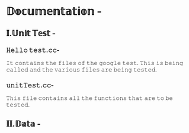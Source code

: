 
# 𝔻𝕠𝕔𝕦𝕞𝕖𝕟𝕥𝕒𝕥𝕚𝕠𝕟 - 

## 𝕀.𝕌𝕟𝕚𝕥 𝕋𝕖𝕤𝕥 -

### 𝙷𝚎𝚕𝚕𝚘 𝚝𝚎𝚜𝚝.𝚌𝚌-
𝙸𝚝 𝚌𝚘𝚗𝚝𝚊𝚒𝚗𝚜 𝚝𝚑𝚎 𝚏𝚒𝚕𝚎𝚜 𝚘𝚏 𝚝𝚑𝚎 𝚐𝚘𝚘𝚐𝚕𝚎 𝚝𝚎𝚜𝚝. 𝚃𝚑𝚒𝚜 𝚒𝚜 𝚋𝚎𝚒𝚗𝚐 𝚌𝚊𝚕𝚕𝚎𝚍 𝚊𝚗𝚍 𝚝𝚑𝚎 𝚟𝚊𝚛𝚒𝚘𝚞𝚜 𝚏𝚒𝚕𝚎𝚜 𝚊𝚛𝚎 𝚋𝚎𝚒𝚗𝚐 𝚝𝚎𝚜𝚝𝚎𝚍.

### 𝚞𝚗𝚒𝚝𝚃𝚎𝚜𝚝.𝚌𝚌-
𝚃𝚑𝚒𝚜 𝚏𝚒𝚕𝚎 𝚌𝚘𝚗𝚝𝚊𝚒𝚗𝚜 𝚊𝚕𝚕 𝚝𝚑𝚎 𝚏𝚞𝚗𝚌𝚝𝚒𝚘𝚗𝚜 𝚝𝚑𝚊𝚝 𝚊𝚛𝚎 𝚝𝚘 𝚋𝚎 𝚝𝚎𝚜𝚝𝚎𝚍.

## 𝕀𝕀.𝔻𝕒𝕥𝕒 -
